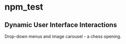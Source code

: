 # npm_test

## Dynamic User Interface Interactions

Drop-down menus and image carousel - a chess opening.
